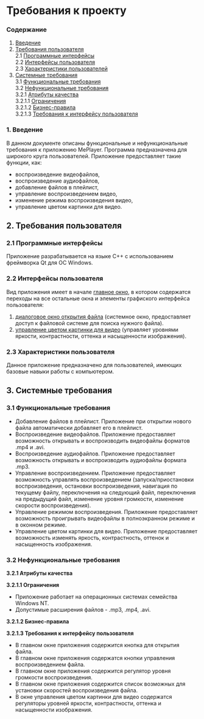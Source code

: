 # Требования к проекту

### Содержание
1. [Введение](#1)
2. [Требования пользователя](#2) <br>
2.1 [Программные интерфейсы](#2.1) <br>
2.2 [Интерфейсы пользователя](#2.2) <br>
2.3 [Характеристики пользователей](#2.3)<br>
3. [Системные требования](#3)<br>
3.1 [Функциональные требования](#3.1)<br> 
3.2 [Нефункциональные требования](#3.2)<br>
3.2.1 [Атрибуты качества](#3.2.1)<br>
3.2.1.1 [Ограничения](#3.2.1.1)<br>
3.2.1.2 [Бизнес-правила](#3.2.1.2)<br>
3.2.1.3 [Требования к интерфейсу пользователя](#3.2.1.3)<br>


### 1. Введение <a name="1"></a>
В данном документе описаны функциональные и нефункциональные требования к приложению MePlayer. Программа предназначена для широкого круга пользователей. Приложение предоставляет такие функции, как:
* воспроизведение видеофайлов,
* воспроизведение аудиофайлов,
* добавление файлов в плейлист,
* управление воспроизведением видео,
* изменение режима воспроизведения видео,
* управление цветом картинки для видео.

## 2. Требования пользователя <a name="2"></a>

### 2.1 Программные интерфейсы <a name="2.1"></a>
Приложение разрабатывается на языке C++ с использованием фреймворка Qt для ОС Windows.

### 2.2 Интерфейсы пользователя <a name="2.2"></a>
Вид приложения имеет в начале [главное окно](https://github.com/Stasko-Sergey-850504/MePlayer/tree/master/Mockups/main_window.jpg), в котором содержатся переходы на все остальные окна и элементы графиского интерфейса пользователя: 
1. [диалоговое окно открытия файла](https://github.com/Stasko-Sergey-850504/MePlayer/tree/master/Mockups/open_window.png) (системное окно, предоставляет доступ к файловой системе для поиска нужного файла).
2. [управление цветом картинки для видео](https://github.com/Stasko-Sergey-850504/MePlayer/tree/master/Mockups/colour_opts.jpg) (управляет уровнями яркости, контрастности, оттенка и насыщенности изображения).

### 2.3 Характеристики пользователя <a name="2.3"></a>
Данное приложение предназначено для пользователей, имеющих базовые навыки работы с компьютером.

## 3. Системные требования <a name="3"></a>

### 3.1 Функциональные требования <a name="3.1"></a>
* Добавление файлов в плейлист. Приложение при открытии нового файла автоматически добавляет его в плейлист.
* Воспроизведение видеофайлов. Приложение предоставляет возможность открывать и воспроизводить видеофайлы форматов .mp4 и .avi.
* Воспроизведение аудиофайлов. Приложение предоставляет возможность открывать и воспроизводить аудиофайлы формата .mp3.
* Управление воспроизведением. Приложение предоставляет возможность управлять воспроизведением (запуска/приостановки воспроизведения, остановки воспроизведения, навигация по текущему файлу, переключения на следующий файл, переключения на предыдущий файл, изменение уровня громкости, изменение скорости воспроизведения).
* Управление режимом воспроизведения. Приложение предоставляет возможность проигрывать видеофайлы в полноэкранном режиме и в оконном режиме.
* Управление цветом картинки для видео. Приложение предоставляет возможность изменять яркость, контрастность, оттенок и насыщенность изображения.

### 3.2 Нефункциональные требования <a name="3.2"></a>

**3.2.1 Атрибуты качества<a name="3.2.1"></a>**

**3.2.1.1 Ограничения <a name="3.2.1.1"></a>**
* Приложение работает на операционных системах семейства Windows NT.
* Допустимые расширения файлов - .mp3, .mp4, .avi.

**3.2.1.2 Бизнес-правила <a name="3.2.1.2"></a>**

**3.2.1.3 Требования к интерфейсу пользователя <a name="3.2.1.3"></a>**
* В главном окне приложения содержится кнопка для открытия файла.
* В главном окне приложения содержатся кнопки управления воспроизведением файла.
* В главном окне приложения содержится регулятор уровня громкости воспроизведения.
* В главном окне приложения содержится список возможных для установки скоростей воспроизведения файла.
* В окне управления цветом картинки для видео содержатся регуляторы уровней яркости, контрастности, оттенка и насыщенности изображения.
